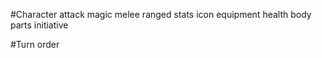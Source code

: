 #Character
attack
	magic
	melee
	ranged
stats
icon
equipment
health
	body parts
initiative

#Turn order
